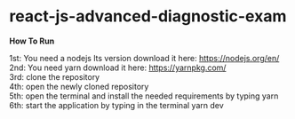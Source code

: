 # react-js-advanced-diagnostic-exam

**How To Run**

1st: You need a nodejs lts version download it here: https://nodejs.org/en/ <br/>
2nd: You need yarn download it here: https://yarnpkg.com/ <br/>
3rd: clone the repository <br/>
4th: open the newly cloned repository <br/>
5th: open the terminal and install the needed requirements by typing yarn <br/>
6th: start the application by typing in the terminal yarn dev <br/>
